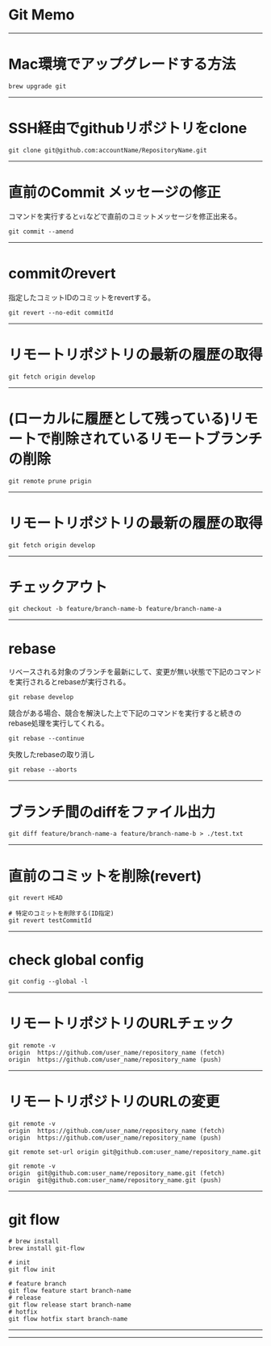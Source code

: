 # Git Memo

---

# Mac環境でアップグレードする方法

```shell
brew upgrade git
```

---

# SSH経由でgithubリポジトリをclone

```shell
git clone git@github.com:accountName/RepositoryName.git
```
---

# 直前のCommit メッセージの修正

コマンドを実行すると`vi`などで直前のコミットメッセージを修正出来る。

```shell
git commit --amend
```

---

# commitのrevert

指定したコミットIDのコミットをrevertする。

```shell
git revert --no-edit commitId
```

---

# リモートリポジトリの最新の履歴の取得

```shell
git fetch origin develop
```

---

# (ローカルに履歴として残っている)リモートで削除されているリモートブランチの削除

```shell
git remote prune prigin
```

---

# リモートリポジトリの最新の履歴の取得

```shell
git fetch origin develop
```

---

# チェックアウト

```shell
git checkout -b feature/branch-name-b feature/branch-name-a
```

---
# rebase

リベースされる対象のブランチを最新にして、変更が無い状態で下記のコマンドを実行されるとrebaseが実行される。


```shell
git rebase develop
```

競合がある場合、競合を解決した上で下記のコマンドを実行すると続きのrebase処理を実行してくれる。

```shell
git rebase --continue
```

失敗したrebaseの取り消し

```shell
git rebase --aborts
```

---

# ブランチ間のdiffをファイル出力

```shell
git diff feature/branch-name-a feature/branch-name-b > ./test.txt
```

---

# 直前のコミットを削除(revert)

```shell
git revert HEAD

# 特定のコミットを削除する(ID指定)
git revert testCommitId
```

---

# check global config

```shell
git config --global -l
```

---
# リモートリポジトリのURLチェック

```shell
git remote -v
origin  https://github.com/user_name/repository_name (fetch)
origin  https://github.com/user_name/repository_name (push)
```

---

# リモートリポジトリのURLの変更

```shell
git remote -v
origin  https://github.com/user_name/repository_name (fetch)
origin  https://github.com/user_name/repository_name (push)

git remote set-url origin git@github.com:user_name/repository_name.git

git remote -v
origin  git@github.com:user_name/repository_name.git (fetch)
origin  git@github.com:user_name/repository_name.git (push)

```

---

# git flow


```shell
# brew install
brew install git-flow

# init
git flow init

# feature branch
git flow feature start branch-name
# release
git flow release start branch-name
# hotfix
git flow hotfix start branch-name

```

---


---
